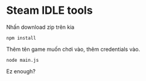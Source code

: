 # Steam IDLE tools

Nhấn download zip trên kia

`npm install`

Thêm tên game muốn chơi vào, thêm credentials vào. 

`node main.js`

Ez enough?
